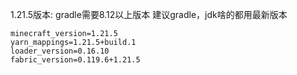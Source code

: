 1.21.5版本:
gradle需要8.12以上版本
建议gradle，jdk啥的都用最新版本
```properties
minecraft_version=1.21.5
yarn_mappings=1.21.5+build.1
loader_version=0.16.10
fabric_version=0.119.6+1.21.5
```